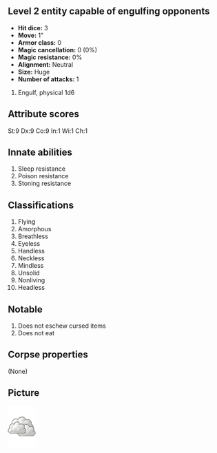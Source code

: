 ## Level 2 entity capable of engulfing opponents

- **Hit dice:** 3
- **Move:** 1"
- **Armor class:** 0
- **Magic cancellation:** 0 (0%)
- **Magic resistance:** 0%
- **Alignment:** Neutral
- **Size:** Huge
- **Number of attacks:** 1
1. Engulf, physical 1d6

## Attribute scores

St:9 Dx:9 Co:9 In:1 Wi:1 Ch:1

## Innate abilities

1. Sleep resistance
2. Poison resistance
3. Stoning resistance

## Classifications

1. Flying
2. Amorphous
3. Breathless
4. Eyeless
5. Handless
6. Neckless
7. Mindless
8. Unsolid
9. Nonliving
10. Headless

## Notable

1. Does not eschew cursed items
2. Does not eat

## Corpse properties

(None)

## Picture

![Fog cloud](https://github.com/hyvanmielenpelit/GnollHackTileSet/blob/main/Monsters/fog_cloud/fog_cloud.png)
